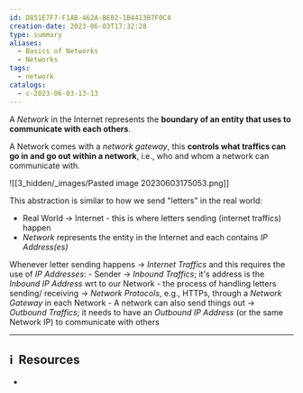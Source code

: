 ```yaml
---
id: D851E7F7-F1AB-462A-BE82-1B4413B7F0C4
creation-date: 2023-06-03T17:32:28
type: summary
aliases:
  - Basics of Networks
  - Networks
tags:
  - network
catalogs:
  - c-2023-06-03-13-13
---
```


A *Network* in the Internet represents the **boundary of an entity that uses to communicate with each others**. 

A Network comes with a *network gateway*, this **controls what traffics can go in and go out within a network**, i.e., who and whom a network can communicate with. 

![[3_hidden/_images/Pasted image 20230603175053.png]]

This abstraction is similar to how we send "letters" in the real world: 
- Real World → Internet - this is where letters sending (internet traffics) happen
- *Network* represents the entity in the Internet and each contains *IP Address(es)*

Whenever letter sending happens → *Internet Traffics* and this requires the use of *IP Addresses*: 
	- Sender → *Inbound Traffics*; it's address is the *Inbound IP Address* wrt to our Network
	- the process of handling letters sending/ receiving → *Network Protocols*, e.g., HTTPs, through a *Network Gateway* in each Network
	- A network can also send things out → *Outbound Traffics*; it needs to have an *Outbound IP Address* (or the same Network IP) to communicate with others


---
## ℹ️  Resources
- 